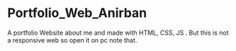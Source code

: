 # Portfolio_Web_Anirban
A portfolio Website about me and made with HTML, CSS, JS . But this is not a responsive web so open it on pc note that.
